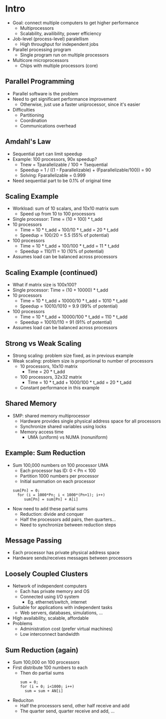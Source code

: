 # Intro
* Goal: connect multiple computers to get higher performance
  * Multiprocessors
  * Scalability, availibility, power efficiency
* Job-level (process-level) paralellism
  * High throughput for independent jobs
* Parallel processing program
  * Single program run on multiple processors
* Multicore microprocessors
  * Chips with multiple processors (core)
## Parallel Programming
* Parallel software is the problem
* Need to get significant performance improvement
  * Otherwise, just use a faster uniprocessor, since it's easier
* Difficulties
  * Partitioning
  * Coordination
  * Communications overhead
## Amdahl's Law
* Sequential part can limit speedup
* Example: 100 processors, 90x speedup?
  * Tnew = Tparallelizable / 100 + Tsequential
  * Speedup = 1 / ((1 - Fparallelizable) + (Fparallelizable/100)) = 90
  * Solving: Fparallelizable = 0.999
* Need sequential part to be 0.1% of original time
## Scaling Example
* Workload: sum of 10 scalars, and 10x10 matrix sum
  * Speed up from 10 to 100 processors
* Single processor: Time = (10 + 100) * t_add
* 10 processors
  * Time = 10 * t_add + 100/10 * t_add = 20 * t_add
  * Speedup = 100/20 = 5.5 (55% of potential)
* 100 processors
  * Time = 10 * t_add + 100/100 * t_add = 11 * t_add
  * Speedup = 110/11 = 10 (10% of potential)
* Assumes load can be balanced across processors
## Scaling Example (continued)
* What if matrix size is 100x100?
* Single processor: Time = (10 + 10000) * t_add
* 10 processors
  * Time = 10 * t_add + 10000/10 * t_add = 1010 * t_add
  * Speedup = 10010/1010 = 9.9 (99% of potential)
* 100 processors
  * Time = 10 * t_add + 10000/100 * t_add = 110 * t_add
  * Speedup = 10010/110 = 91 (91% of potential)
* Assumes load can be balanced across processors
## Strong vs Weak Scaling
* Strong scaling: problem size fixed, as in previous example
* Weak scaling: problem size is proportional to number of processors
  * 10 processors, 10x10 matrix
    * Time = 20 * t_add
  * 100 processors, 32x32 matrix
    * Time = 10 * t_add + 1000/100 * t_add = 20 * t_add
  * Constant performance in this example
## Shared Memory
* SMP: shared memory multiprocessor
  * Hardware provides single physical address space for all processors
  * Synchronize shared variables using locks
  * Memory access time
    * UMA (uniform) vs NUMA (nonuniform)
## Example: Sum Reduction
* Sum 100,000 numbers on 100 processor UMA
  * Each processor has ID: 0 < Pn < 100
  * Partition 1000 numbers per processor
  * Initial summation on each processor
  ```
  sum[Pn] = 0;
    for (i = 1000*Pn; i < 1000*(Pn+1); i++) 
       sum[Pn] = sum[Pn] + A[i]
  ```
* Now need to add these partial sums
  * Reduction: divide and conquer
  * Half the processors add pairs, then quarters...
  * Need to synchronize between reduction steps
## Message Passing
* Each processor has private physical address space
* Hardware sends/receives messages between processors
## Loosely Coupled Clusters
* Network of independent computers
  * Each has private memory and OS
  * Connected using I/O system
    * Eg. ethernet/switch, internet
* Suitable for applications with independent tasks
  * Web servers, databases, simulations, ...
* High availability, scalable, affordable
* Problems
  * Administration cost (prefer virtual machines)
  * Low interconnect bandwidth
## Sum Reduction (again)
* Sum 100,000 on 100 processors
* First distribute 100 numbers to each
  * Then do partial sums
    ```
    sum = 0;
    for (i = 0; i<1000; i++)
      sum = sum + AN[i]
    ```
* Reduciton
  * Half the processors send, other half receive and add
  * The quarter send, quarter receive and add, ...
